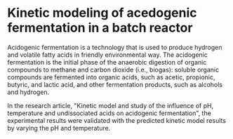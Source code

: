 # Kinetic modeling of acedogenic fermentation in a batch reactor

Acidogenic fermentation is a technology that is used to produce hydrogen and volatile fatty acids in friendly environmental way. The acidogenic fermentation is the initial phase of the anaerobic digestion of organic compounds to methane and carbon dioxide (i.e., biogas): soluble organic compounds are fermented into organic acids, such as acetic, propionic, butyric, and lactic acid, and other fermentation products, such as alcohols and hydrogen.

In the research article, "Kinetic model and study of the influence of pH, temperature and undissociated acids on acidogenic fermentation", the experimental results were validated with the predicted kinetic model results by varying the pH and temperature. 

